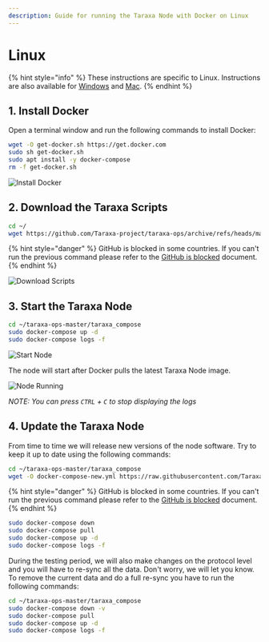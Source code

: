 ```yaml
---
description: Guide for running the Taraxa Node with Docker on Linux
---
```


# Linux

{% hint style="info" %}
These instructions are specific to Linux. Instructions are also available for [Windows](broken-reference) and [Mac](broken-reference).
{% endhint %}

## 1. Install Docker

Open a terminal window and run the following commands to install Docker:

```bash
wget -O get-docker.sh https://get.docker.com 
sudo sh get-docker.sh
sudo apt install -y docker-compose
rm -f get-docker.sh
```

![Install Docker](../../.gitbook/assets/1-install.png)

## 2. Download the Taraxa Scripts

```bash
cd ~/
wget https://github.com/Taraxa-project/taraxa-ops/archive/refs/heads/master.zip && unzip master.zip && rm -f master.zip
```

{% hint style="danger" %}
GitHub is blocked in some countries. If you can't run the previous command please refer to the [GitHub is blocked](https://docs.taraxa.io/node-setup/testnet\_node\_setup/github\_blocked) document.
{% endhint %}

![Download Scripts](../../.gitbook/assets/2-scripts.png)

## 3. Start the Taraxa Node

```bash
cd ~/taraxa-ops-master/taraxa_compose
sudo docker-compose up -d
sudo docker-compose logs -f
```

![Start Node](../../.gitbook/assets/3-docker-start.png)

The node will start after Docker pulls the latest Taraxa Node image.

![Node Running](../../.gitbook/assets/4-taraxa.png)

_NOTE: You can press `CTRL` + `C` to stop displaying the logs_

## 4. Update the Taraxa Node

From time to time we will release new versions of the node software. Try to keep it up to date using the following commands:

```bash
cd ~/taraxa-ops-master/taraxa_compose
wget -O docker-compose-new.yml https://raw.githubusercontent.com/Taraxa-project/taraxa-ops/master/taraxa_compose/docker-compose.yml && mv docker-compose-new.yml docker-compose.yml
```

{% hint style="danger" %}
GitHub is blocked in some countries. If you can't run the previous command please refer to the [GitHub is blocked](https://github.com/Taraxa-project/taraxa-documentation/tree/f4ee57d43b23f5ad4a2212fa5ec90254d9181f92/node-setup/testnet\_node\_setup/node-setup/github\_blocked.md) document.
{% endhint %}

```bash
sudo docker-compose down
sudo docker-compose pull
sudo docker-compose up -d
sudo docker-compose logs -f
```

During the testing period, we will also make changes on the protocol level and you will have to re-sync all the data. Don't worry, we will let you know. To remove the current data and do a full re-sync you have to run the following commands:

```bash
cd ~/taraxa-ops-master/taraxa_compose
sudo docker-compose down -v
sudo docker-compose pull
sudo docker-compose up -d
sudo docker-compose logs -f
```
